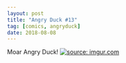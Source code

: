 ```yaml
---
layout: post
title: "Angry Duck #13"
tag: [comics, angryduck]
date: 2018-08-08
---
```


Moar Angry Duck! <!-- #45 -->
[![](https://i.imgur.com/Tzw5UxF.jpg "source: imgur.com")](https://i.imgur.com/Tzw5UxF.jpg)
